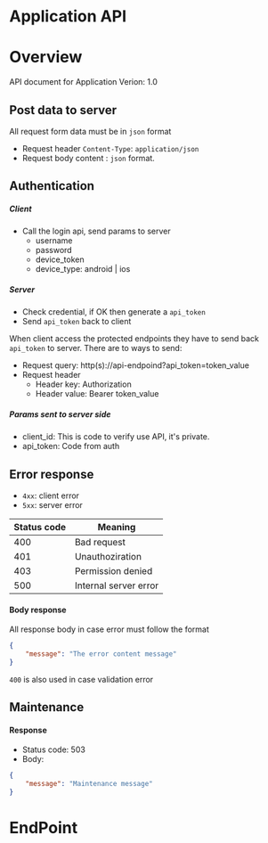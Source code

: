 Application API
=======

# Overview

API document for Application
Verion: 1.0

## Post data to server
All request form data must be in `json` format

- Request header `Content-Type`: `application/json`
- Request body content : `json` format.

## Authentication

##### Client
- Call the login api, send params to server
    + username
    + password
    + device_token
    + device_type: android | ios

##### Server
- Check credential, if OK then generate a `api_token`
- Send `api_token` back to client

When client access the protected endpoints they have to send back `api_token` to server. There are to ways to send:

- Request query: http(s)://api-endpoind?api_token=token_value
- Request header
    + Header key: Authorization
    + Header value: Bearer token_value

##### Params sent to server side
- client_id: This is code to verify use API, it's private.
- api_token: Code from auth

## Error response

- `4xx`: client error
- `5xx`: server error

|Status code| Meaning|
|---|---|
|400|Bad request|
|401|Unauthoziration|
|403|Permission denied|
|500|Internal server error|

#### Body response
All response body in case error must follow the format
```json
{
    "message": "The error content message"
}
```

`400` is also used in case validation error

## Maintenance

#### Response
- Status code: 503
- Body:
```json
{
    "message": "Maintenance message"
}
```

# EndPoint
